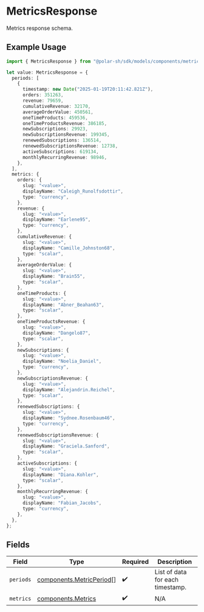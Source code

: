 # MetricsResponse

Metrics response schema.

## Example Usage

```typescript
import { MetricsResponse } from "@polar-sh/sdk/models/components/metricsresponse.js";

let value: MetricsResponse = {
  periods: [
    {
      timestamp: new Date("2025-01-19T20:11:42.821Z"),
      orders: 351263,
      revenue: 79659,
      cumulativeRevenue: 32170,
      averageOrderValue: 450561,
      oneTimeProducts: 459536,
      oneTimeProductsRevenue: 386185,
      newSubscriptions: 29923,
      newSubscriptionsRevenue: 199345,
      renewedSubscriptions: 136514,
      renewedSubscriptionsRevenue: 12738,
      activeSubscriptions: 619134,
      monthlyRecurringRevenue: 98946,
    },
  ],
  metrics: {
    orders: {
      slug: "<value>",
      displayName: "Caleigh_Runolfsdottir",
      type: "currency",
    },
    revenue: {
      slug: "<value>",
      displayName: "Earlene95",
      type: "currency",
    },
    cumulativeRevenue: {
      slug: "<value>",
      displayName: "Camille_Johnston68",
      type: "scalar",
    },
    averageOrderValue: {
      slug: "<value>",
      displayName: "Brain55",
      type: "scalar",
    },
    oneTimeProducts: {
      slug: "<value>",
      displayName: "Abner_Beahan63",
      type: "scalar",
    },
    oneTimeProductsRevenue: {
      slug: "<value>",
      displayName: "Dangelo87",
      type: "scalar",
    },
    newSubscriptions: {
      slug: "<value>",
      displayName: "Noelia_Daniel",
      type: "currency",
    },
    newSubscriptionsRevenue: {
      slug: "<value>",
      displayName: "Alejandrin.Reichel",
      type: "scalar",
    },
    renewedSubscriptions: {
      slug: "<value>",
      displayName: "Sydnee.Rosenbaum46",
      type: "currency",
    },
    renewedSubscriptionsRevenue: {
      slug: "<value>",
      displayName: "Graciela.Sanford",
      type: "scalar",
    },
    activeSubscriptions: {
      slug: "<value>",
      displayName: "Diana.Kohler",
      type: "scalar",
    },
    monthlyRecurringRevenue: {
      slug: "<value>",
      displayName: "Fabian_Jacobs",
      type: "currency",
    },
  },
};
```

## Fields

| Field                                                                | Type                                                                 | Required                                                             | Description                                                          |
| -------------------------------------------------------------------- | -------------------------------------------------------------------- | -------------------------------------------------------------------- | -------------------------------------------------------------------- |
| `periods`                                                            | [components.MetricPeriod](../../models/components/metricperiod.md)[] | :heavy_check_mark:                                                   | List of data for each timestamp.                                     |
| `metrics`                                                            | [components.Metrics](../../models/components/metrics.md)             | :heavy_check_mark:                                                   | N/A                                                                  |